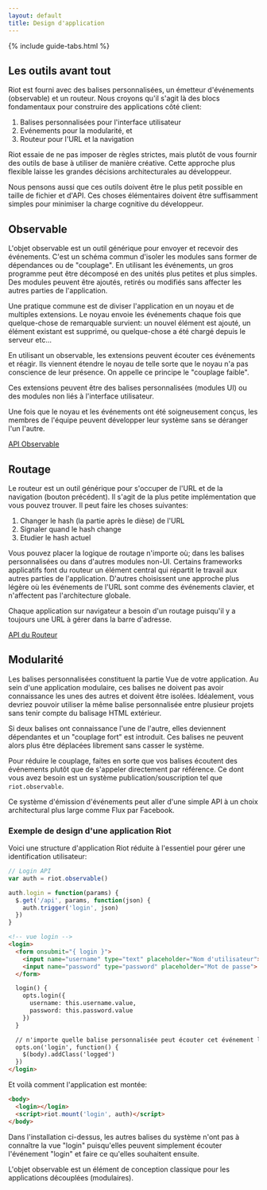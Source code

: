 ```yaml
---
layout: default
title: Design d'application
---
```


{% include guide-tabs.html %}

## Les outils avant tout

Riot est fourni avec des balises personnalisées, un émetteur d'événements (observable) et un routeur. Nous croyons qu'il s'agit là des blocs fondamentaux pour construire des applications côté client:

1. Balises personnalisées pour l'interface utilisateur
2. Evénements pour la modularité, et
3. Routeur pour l'URL et la navigation

Riot essaie de ne pas imposer de règles strictes, mais plutôt de vous fournir des outils de base à utiliser de manière créative. Cette approche plus flexible laisse les grandes décisions architecturales au développeur.

Nous pensons aussi que ces outils doivent être le plus petit possible en taille de fichier et d'API. Ces choses élémentaires doivent être suffisamment simples pour minimiser la charge cognitive du développeur.


## Observable

L'objet observable est un outil générique pour envoyer et recevoir des événements. C'est un schéma commun d'isoler les modules sans former de dépendances ou de "couplage". En utilisant les événements, un gros programme peut être décomposé en des unités plus petites et plus simples. Des modules peuvent être ajoutés, retirés ou modifiés sans affecter les autres parties de l'application.

Une pratique commune est de diviser l'application en un noyau et de multiples extensions. Le noyau envoie les événements chaque fois que quelque-chose de remarquable survient: un nouvel élément est ajouté, un élément existant est supprimé, ou quelque-chose a été chargé depuis le serveur etc...

En utilisant un observable, les extensions peuvent écouter ces événements et réagir. Ils viennent étendre le noyau de telle sorte que le noyau n'a pas conscience de leur présence. On appelle ce principe le "couplage faible".

Ces extensions peuvent être des balises personnalisées (modules UI) ou des modules non liés à l'interface utilisateur.

Une fois que le noyau et les événements ont été soigneusement conçus, les membres de l'équipe peuvent développer leur système sans se déranger l'un l'autre.

[API Observable](/api/observable/)


## Routage

Le routeur est un outil générique pour s'occuper de l'URL et de la navigation (bouton précédent). Il s'agit de la plus petite implémentation que vous pouvez trouver. Il peut faire les choses suivantes:

1. Changer le hash (la partie après le dièse) de l'URL
2. Signaler quand le hash change
3. Etudier le hash actuel

Vous pouvez placer la logique de routage n'importe où; dans les balises personnalisées ou dans d'autres modules non-UI. Certains frameworks applicatifs font du routeur un élément central qui répartit le travail aux autres parties de l'application. D'autres choisissent une approche plus légère où les événements de l'URL sont comme des événements clavier, et n'affectent pas l'architecture globale.

Chaque application sur navigateur a besoin d'un routage puisqu'il y a toujours une URL à gérer dans la barre d'adresse.

[API du Routeur](/api/route/)


## Modularité

Les balises personnalisées constituent la partie Vue de votre application. Au sein d'une application modulaire, ces balises ne doivent pas avoir connaissance les unes des autres et doivent être isolées. Idéalement, vous devriez pouvoir utiliser la même balise personnalisée entre plusieur projets sans tenir compte du balisage HTML extérieur.

Si deux balises ont connaissance l'une de l'autre, elles deviennent dépendantes et un "couplage fort" est introduit. Ces balises ne peuvent alors plus être déplacées librement sans casser le système.

Pour réduire le couplage, faites en sorte que vos balises écoutent des événements plutôt que de s'appeler directement par référence. Ce dont vous avez besoin est un système publication/souscription tel que `riot.observable`.

Ce système d'émission d'événements peut aller d'une simple API à un choix architectural plus large comme Flux par Facebook.

### Exemple de design d'une application Riot

Voici une structure d'application Riot réduite à l'essentiel pour gérer une identification utilisateur:

```js
// Login API
var auth = riot.observable()

auth.login = function(params) {
  $.get('/api', params, function(json) {
    auth.trigger('login', json)
  })
}
```
```html
<!-- vue login -->
<login>
  <form onsubmit="{ login }">
    <input name="username" type="text" placeholder="Nom d'utilisateur">
    <input name="password" type="password" placeholder="Mot de passe">
  </form>

  login() {
    opts.login({
      username: this.username.value,
      password: this.password.value
    })
  }

  // n'importe quelle balise personnalisée peut écouter cet événement login
  opts.on('login', function() {
    $(body).addClass('logged')
  })
</login>
```

Et voilà comment l'application est montée:

```html
<body>
  <login></login>
  <script>riot.mount('login', auth)</script>
</body>
```

Dans l'installation ci-dessus, les autres balises du système n'ont pas à connaître la vue "login" puisqu'elles peuvent simplement écouter l'événement "login" et faire ce qu'elles souhaitent ensuite.

L'objet observable est un élément de conception classique pour les applications découplées (modulaires).
